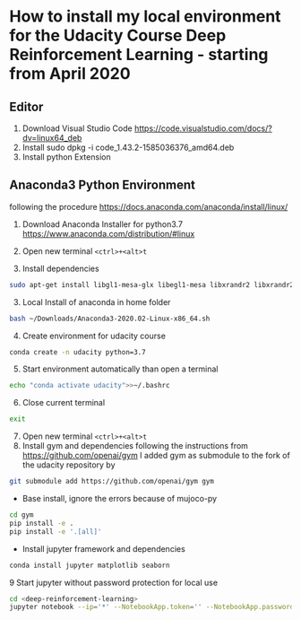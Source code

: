 # How to install my local environment for the Udacity Course Deep Reinforcement Learning - starting from April 2020

## Editor
1. Download Visual Studio Code
https://code.visualstudio.com/docs/?dv=linux64_deb
2. Install 
sudo dpkg -i code_1.43.2-1585036376_amd64.deb
3. Install python Extension

## Anaconda3 Python Environment
following the procedure https://docs.anaconda.com/anaconda/install/linux/
1. Download Anaconda Installer for python3.7
https://www.anaconda.com/distribution/#linux
2. Open new terminal
`<ctrl>+<alt>t`


3. Install dependencies
```bash
sudo apt-get install libgl1-mesa-glx libegl1-mesa libxrandr2 libxrandr2 libxss1 libxcursor1 libxcomposite1 libasound2 libxi6 libxtst6
```
3. Local Install of anaconda in home folder
```bash
bash ~/Downloads/Anaconda3-2020.02-Linux-x86_64.sh
```
4. Create environment for udacity course
```bash
conda create -n udacity python=3.7
```
5. Start environment automatically than open a terminal
```bash
echo "conda activate udacity">>~/.bashrc
```
6. Close current terminal
```bash
exit
```
7. Open new terminal
`<ctrl>+<alt>t` 
8. Install gym and dependencies
following the instructions from https://github.com/openai/gym
I added gym as submodule to the fork of the udacity repository by
```bash
git submodule add https://github.com/openai/gym gym
```
  * Base install, ignore the errors because of mujoco-py
```bash
cd gym
pip install -e .
pip install -e '.[all]'
```
  * Install jupyter framework and dependencies
```bash
conda install jupyter matplotlib seaborn
```
9 Start jupyter without password protection for local use
```bash
cd <deep-reinforcement-learning>
jupyter notebook --ip='*' --NotebookApp.token='' --NotebookApp.password=''
```